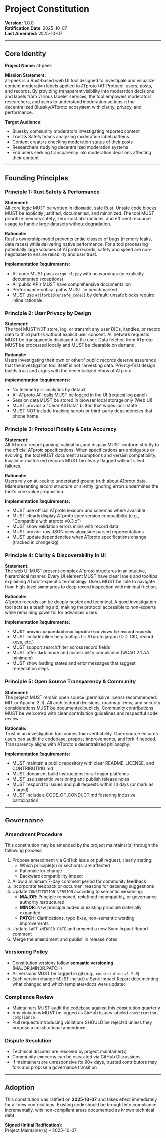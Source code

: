 <!--
Sync Impact Report:
Version: 0.0.0 → 1.0.0
Initial constitution creation for at-peek project.

Modified principles: N/A (initial creation)
Added sections:
  - Core Identity
  - Founding Principles (5 principles)
  - Governance
Removed sections: None

Templates status:
  ⚠ .specify/templates/plan-template.md - pending (not yet created)
  ⚠ .specify/templates/spec-template.md - pending (not yet created)
  ⚠ .specify/templates/tasks-template.md - pending (not yet created)
  ⚠ .specify/templates/commands/*.md - pending (not yet created)

Follow-up TODOs: Create supporting template files to align with constitution principles.
-->

# Project Constitution

**Version:** 1.0.0  
**Ratification Date:** 2025-10-07  
**Last Amended:** 2025-10-07

---

## Core Identity

**Project Name:** at-peek

**Mission Statement:**  
at-peek is a Rust-based web UI tool designed to investigate and visualize content moderation labels applied to ATproto (AT Protocol) users, posts, and records. By providing transparent visibility into moderation decisions and labels from various labeler services, the tool empowers moderators, researchers, and users to understand moderation actions in the decentralized Bluesky/ATproto ecosystem with clarity, privacy, and performance.

**Target Audience:**  
- Bluesky community moderators investigating reported content
- Trust & Safety teams analyzing moderation label patterns
- Content creators checking moderation status of their posts
- Researchers studying decentralized moderation systems
- End users seeking transparency into moderation decisions affecting their content

---

## Founding Principles

### Principle 1: Rust Safety & Performance

**Statement:**  
All core logic MUST be written in idiomatic, safe Rust. Unsafe code blocks MUST be explicitly justified, documented, and minimized. The tool MUST prioritize memory safety, zero-cost abstractions, and efficient resource usage to handle large datasets without degradation.

**Rationale:**  
Rust's ownership model prevents entire classes of bugs (memory leaks, data races) while delivering native performance. For a tool processing potentially large volumes of ATproto records, safety and speed are non-negotiable to ensure reliability and user trust.

**Implementation Requirements:**
- All code MUST pass `cargo clippy` with no warnings (or explicitly documented exceptions)
- All public APIs MUST have comprehensive documentation
- Performance-critical paths MUST be benchmarked
- MUST use `#![forbid(unsafe_code)]` by default; unsafe blocks require inline rationale

### Principle 2: User Privacy by Design

**Statement:**  
The tool MUST NOT store, log, or transmit any user DIDs, handles, or record data to third parties without explicit user consent. All network requests MUST be transparently displayed to the user. Data fetched from ATproto MUST be processed locally and MUST be clearable on demand.

**Rationale:**  
Users investigating their own or others' public records deserve assurance that the investigation tool itself is not harvesting data. Privacy-first design builds trust and aligns with the decentralized ethos of ATproto.

**Implementation Requirements:**
- No telemetry or analytics by default
- All ATproto API calls MUST be logged in the UI (request log panel)
- Session data MUST be stored in browser local storage only (Web UI)
- MUST provide a "Clear All Data" button that wipes local state
- MUST NOT include tracking scripts or third-party dependencies that phone home

### Principle 3: Protocol Fidelity & Data Accuracy

**Statement:**  
All ATproto record parsing, validation, and display MUST conform strictly to the official ATproto specifications. When specifications are ambiguous or evolving, the tool MUST document assumptions and version compatibility. Invalid or malformed records MUST be clearly flagged without silent failures.

**Rationale:**  
Users rely on at-peek to understand ground truth about ATproto data. Misrepresenting record structure or silently ignoring errors undermines the tool's core value proposition.

**Implementation Requirements:**
- MUST use official ATproto lexicons and schemas where available
- MUST clearly display ATproto spec version compatibility (e.g., "Compatible with atproto v0.3.x")
- MUST show validation errors inline with record data
- MUST provide raw JSON view alongside parsed representations
- MUST update dependencies when ATproto specifications change (tracked in changelog)

### Principle 4: Clarity & Discoverability in UI

**Statement:**  
The web UI MUST present complex ATproto structures in an intuitive, hierarchical manner. Every UI element MUST have clear labels and tooltips explaining ATproto-specific terminology. Users MUST be able to navigate from high-level summaries to deep record inspection with minimal friction.

**Rationale:**  
ATproto records can be deeply nested and technical. A good investigation tool acts as a teaching aid, making the protocol accessible to non-experts while remaining powerful for advanced users.

**Implementation Requirements:**
- MUST provide expandable/collapsible tree views for nested records
- MUST include inline help tooltips for ATproto jargon (DID, CID, record keys, etc.)
- MUST support search/filter across record fields
- MUST offer dark mode and accessibility compliance (WCAG 2.1 AA minimum)
- MUST show loading states and error messages that suggest remediation steps

### Principle 5: Open Source Transparency & Community

**Statement:**  
The project MUST remain open source (permissive license recommended: MIT or Apache 2.0). All architectural decisions, roadmap items, and security considerations MUST be documented publicly. Community contributions MUST be welcomed with clear contribution guidelines and respectful code review.

**Rationale:**  
Trust in an investigation tool comes from verifiability. Open source ensures users can audit the codebase, propose improvements, and fork if needed. Transparency aligns with ATproto's decentralized philosophy.

**Implementation Requirements:**
- MUST maintain a public repository with clear README, LICENSE, and CONTRIBUTING.md
- MUST document build instructions for all major platforms
- MUST use semantic versioning and publish release notes
- MUST respond to issues and pull requests within 14 days (or mark as triaged)
- MUST include a CODE_OF_CONDUCT.md fostering inclusive participation

---

## Governance

### Amendment Procedure

This constitution may be amended by the project maintainer(s) through the following process:

1. Propose amendment via GitHub issue or pull request, clearly stating:
   - Which principle(s) or section(s) are affected
   - Rationale for change
   - Backward compatibility impact
2. Allow a minimum 7-day comment period for community feedback
3. Incorporate feedback or document reasons for declining suggestions
4. Update `CONSTITUTION_VERSION` according to semantic versioning:
   - **MAJOR**: Principle removed, redefined incompatibly, or governance authority restructured
   - **MINOR**: New principle added or existing principle materially expanded
   - **PATCH**: Clarifications, typo fixes, non-semantic wording improvements
5. Update `LAST_AMENDED_DATE` and prepend a new Sync Impact Report comment
6. Merge the amendment and publish in release notes

### Versioning Policy

- Constitution versions follow **semantic versioning** (MAJOR.MINOR.PATCH)
- All versions MUST be tagged in git (e.g., `constitution-v1.2.0`)
- Each version change MUST include a Sync Impact Report documenting what changed and which templates/docs were updated

### Compliance Review

- Maintainers MUST audit the codebase against this constitution quarterly
- Any violations MUST be logged as GitHub issues labeled `constitution-compliance`
- Pull requests introducing violations SHOULD be rejected unless they propose a constitutional amendment

### Dispute Resolution

- Technical disputes are resolved by project maintainer(s)
- Community concerns can be escalated via GitHub Discussions
- If maintainers are unresponsive for 90+ days, trusted contributors may fork and propose a governance transition

---

## Adoption

This constitution was ratified on **2025-10-07** and takes effect immediately for all new contributions. Existing code should be brought into compliance incrementally, with non-compliant areas documented as known technical debt.

**Signed (Initial Ratification):**  
Project Maintainer(s) – 2025-10-07
